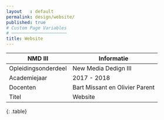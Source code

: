 ```yaml
---
layout   : default
permalink: design/website/
published: true
# Custom Page Variables
# ─────────────────────
title: Website
---
```

NMD III                 | Informatie
------                  | ------ |
Opleidingsonderdeel     | New Media Dedign III |
Academiejaar            | 2017 - 2018 |
Docenten                | Bart Missant en Olivier Parent|
Titel                   | Website |
{: .table} 